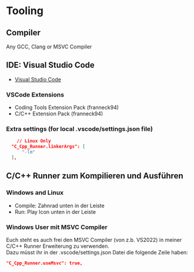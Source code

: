 # Tooling

## Compiler

Any GCC, Clang or MSVC Compiler

## IDE: Visual Studio Code

- [Visual Studio Code](https://code.visualstudio.com/)

### VSCode Extensions

- Coding Tools Extension Pack (franneck94)
- C/C++ Extension Pack (franneck94)

### Extra settings (for local .vscode/settings.json file)

```json
    // Linux Only
  "C_Cpp_Runner.linkerArgs": [
      "-lm"
  ],
```

## C/C++ Runner zum Kompilieren und Ausführen

### Windows and Linux

- Compile: Zahnrad unten in der Leiste
- Run: Play Icon unten in der Leiste

### Windows User mit MSVC Compiler

Euch steht es auch frei den MSVC Compiler (von z.b. VS2022) in meiner C/C++ Runner Erweiterung zu verwenden.  
Dazu müsst ihr in der .vscode/settings.json Datei die folgende Zeile haben:

```json
"C_Cpp_Runner.useMsvc": true,
```
